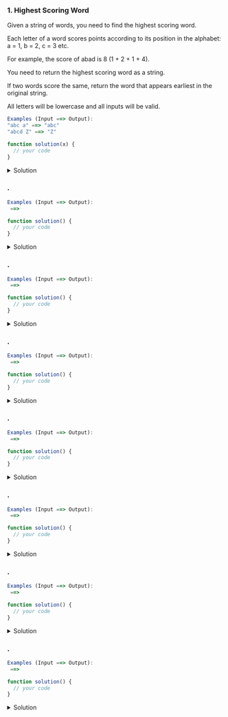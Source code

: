 ### 1. Highest Scoring Word

Given a string of words, you need to find the highest scoring word.

Each letter of a word scores points according to its position in the alphabet: a = 1, b = 2, c = 3 etc.

For example, the score of abad is 8 (1 + 2 + 1 + 4).

You need to return the highest scoring word as a string.

If two words score the same, return the word that appears earliest in the original string.

All letters will be lowercase and all inputs will be valid.

```javascript
Examples (Input ==> Output):
"abc a" ==> "abc"
"abcd Z" ==> "Z"

function solution(x) {
  // your code
}
```

<details>
  <summary>Solution</summary>

```javascript
function high(x) {
  const alphabetValue = {};
  for (let i = 1; i <= 26; i++) {
    alphabetValue[String.fromCharCode(96 + i)] = i;
  }

  const words = x.split(" ");
  let sumArr = [];

  for (let i = 0; i < words.length; i++) {
    let total = 0;
    for (let s of words[i].toLowerCase()) {
      total += alphabetValue[s];
    }
    sumArr.push(total);
  }

  let highestScore = 0;
  let heightWord = "";
  for (let i = 0; i < sumArr.length; i++) {
    if (sumArr[i] > highestScore) {
      highestScore = sumArr[i];
      heightWord = words[i];
    }
  }

  return heightWord;
}

// optimized
function high2(x) {
  let heightScore = 0;
  let heightWord = "";

  let currentScore = 0;
  let currentWord = "";

  for (let i = 0; i <= x.length; i++) {
    const char = x[i];

    if (char === " " || i === x.length) {
      if (currentScore > heightScore) {
        heightScore = currentScore;
        heightWord = currentWord;
      }
      currentScore = 0;
      currentWord = "";
    } else {
      currentWord += char;
      currentScore += char.toLowerCase().charCodeAt(0) - 96;
    }
  }

  return heightWord;
}

console.log(high("abc a"));
console.log(high("abcd Z"));

console.log(high2("abc a"));
console.log(high2("abcd Z"));
```

</details>

### .

```javascript
Examples (Input ==> Output):
 ==>

function solution() {
  // your code
}
```

<details>
  <summary>Solution</summary>

```javascript

```

</details>

### .

```javascript
Examples (Input ==> Output):
 ==>

function solution() {
  // your code
}
```

<details>
  <summary>Solution</summary>

```javascript

```

</details>

### .

```javascript
Examples (Input ==> Output):
 ==>

function solution() {
  // your code
}
```

<details>
  <summary>Solution</summary>

```javascript

```

</details>

### .

```javascript
Examples (Input ==> Output):
 ==>

function solution() {
  // your code
}
```

<details>
  <summary>Solution</summary>

```javascript

```

</details>

### .

```javascript
Examples (Input ==> Output):
 ==>

function solution() {
  // your code
}
```

<details>
  <summary>Solution</summary>

```javascript

```

</details>

### .

```javascript
Examples (Input ==> Output):
 ==>

function solution() {
  // your code
}
```

<details>
  <summary>Solution</summary>

```javascript

```

</details>

### .

```javascript
Examples (Input ==> Output):
 ==>

function solution() {
  // your code
}
```

<details>
  <summary>Solution</summary>

```javascript

```

</details>

